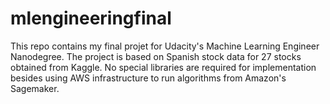 # mlengineeringfinal
This repo contains my final projet for Udacity's Machine Learning Engineer Nanodegree. The project is based on Spanish stock data for 27 stocks obtained from Kaggle. No special libraries are required for implementation besides using AWS infrastructure to run algorithms from Amazon's Sagemaker. 

